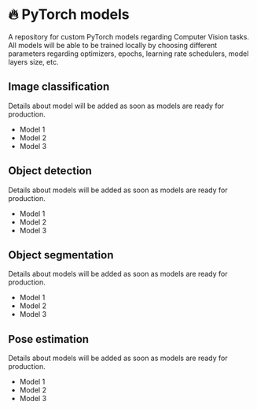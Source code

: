 # 🔥 PyTorch models

A repository for custom PyTorch models regarding Computer Vision tasks. All models will be able to be trained locally by choosing different parameters regarding optimizers, epochs, learning rate schedulers, model layers size, etc.

## Image classification

Details about model will be added as soon as models are ready for production.

- Model 1
- Model 2
- Model 3

## Object detection

Details about models will be added as soon as models are ready for production.

- Model 1
- Model 2
- Model 3

## Object segmentation

Details about models will be added as soon as models are ready for production.

- Model 1
- Model 2
- Model 3

## Pose estimation

Details about models will be added as soon as models are ready for production.

- Model 1
- Model 2
- Model 3